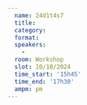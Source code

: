 ```yaml
---
  name: 24d1t4s7
  title: 
  category: 
  format: 
  speakers: 
    - 
  room: Workshop
  slot: 10/10/2024
  time_start: '15h45'
  time_end: '17h30'
  ampm: pm
---
```


